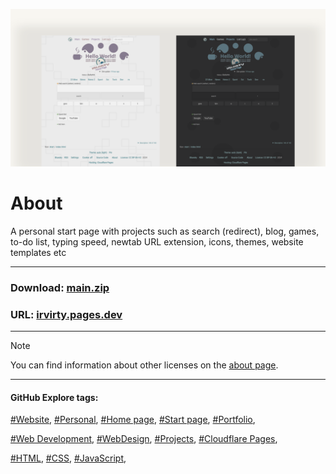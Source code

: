 <!-- README.md v.1.8.7 -->
  
![page with a light and dark theme and theme settings](/img/github-banner-settings.png)  
  
# About

A personal start page with projects such as search (redirect), blog, games, to-do list, typing speed, newtab URL extension, icons, themes, website templates etc
  
---
  
### Download: [main.zip](https://github.com/irvirty/irvirty.pages.dev/archive/refs/heads/main.zip)  
### URL: [irvirty.pages.dev](https://irvirty.pages.dev/)  
  
---
  
> [!NOTE]
> You can find information about other licenses on the [about page](https://irvirty.pages.dev/main/about.html#license).
  
---
   
#### GitHub Explore tags:  
[#Website](https://github.com/topics/website),
[#Personal](https://github.com/topics/personal),
[#Home page](https://github.com/topics/homepage),
[#Start page](https://github.com/topics/start-page),
[#Portfolio](https://github.com/topics/portfolio),

[#Web Development](https://github.com/topics/web-development),
[#WebDesign](https://github.com/topics/WebDesign), 
[#Projects](https://github.com/topics/projects),
[#Cloudflare Pages](https://github.com/topics/cloudflare-pages),
  
[#HTML](https://github.com/topics/HTML),
[#CSS](https://github.com/topics/CSS),
[#JavaScript](https://github.com/topics/JavaScript),



